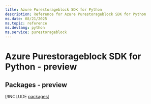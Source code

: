 ```yaml
---
title: Azure Purestorageblock SDK for Python
description: Reference for Azure Purestorageblock SDK for Python
ms.date: 08/21/2025
ms.topic: reference
ms.devlang: python
ms.service: purestorageblock
---
```

# Azure Purestorageblock SDK for Python - preview
## Packages - preview
[!INCLUDE [packages](purestorageblock-index.md)]